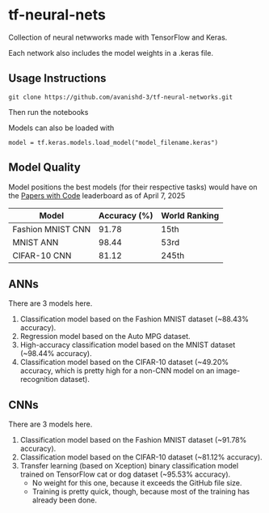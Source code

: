 # tf-neural-nets
Collection of neural netwworks made with TensorFlow and Keras.

Each network also includes the model weights in a .keras file.


## Usage Instructions

```
git clone https://github.com/avanishd-3/tf-neural-networks.git
```

Then run the notebooks

Models can also be loaded with

```
model = tf.keras.models.load_model("model_filename.keras")
```

## Model Quality

Model positions the best models (for their respective tasks) would have on the [Papers with Code](https://paperswithcode.com/) leaderboard as of April 7, 2025


| Model             | Accuracy (%) | World Ranking |
| ----------------- | ------------ | ------------- |
| Fashion MNIST CNN | 91.78        | 15th          |
| MNIST ANN         | 98.44        | 53rd          |
| CIFAR-10 CNN      | 81.12        | 245th         |


## ANNs

There are 3 models here.

1. Classification model based on the Fashion MNIST dataset (~88.43% accuracy).
2. Regression model based on the Auto MPG dataset.
3. High-accuracy classification model based on the MNIST dataset (~98.44% accuracy).
4. Classification model based on the CIFAR-10 dataset (~49.20% accuracy, which is pretty high for a non-CNN model on an image-recognition dataset).

## CNNs

There are 3 models here.

1. Classification model based on the Fashion MNIST dataset (~91.78% accuracy).
2. Classification model based on the CIFAR-10 dataset (~81.12% accuracy).
3. Transfer learning (based on Xception) binary classification model trained on TensorFlow cat or dog dataset (~95.53% accuracy).
    - No weight for this one, because it exceeds the GitHub file size.
    - Training is pretty quick, though, because most of the training has already been done.
